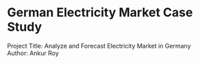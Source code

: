 # German Electricity Market Case Study

Project Title: Analyze and Forecast Electricity Market in Germany\
Author: Ankur Roy

